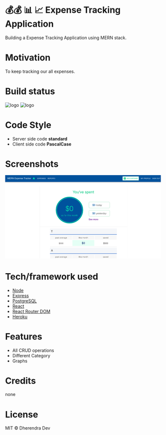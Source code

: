 # 💰💰 📊  📈 Expense Tracking Application 
Building a Expense Tracking Application using MERN stack.

# Motivation 
To keep tracking our all expenses.

# Build status
<img alt="logo" src="https://img.shields.io/badge/build-passing-green?logo=appveyor&style=for-the-badge">
<img alt="logo" src="https://img.shields.io/badge/deploy-passing-blue?logo=heroku&style=for-the-badge">


# Code Style
- Server side code **standard**
- Client side code **PascalCase** 

# Screenshots
![expense](./page.png)


# Tech/framework used

- [Node](https://nodejs.org/en/)
- [Express](https://expressjs.com/)
- [PostgreSQL](https://www.postgresql.org/)
- [React](https://reactjs.org/)
- [React Router DOM](https://reactrouter.com/web/guides/quick-start)
- [Heroku](https://www.heroku.com)

# Features
- All CRUD operations 
- Different Category 
- Graphs

# Credits
none

# License
MIT © Dherendra Dev
